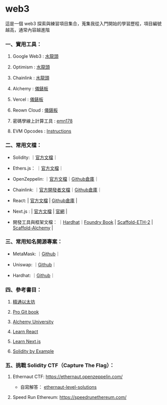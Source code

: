# web3
這是一個 web3 探索與練習項目集合，蒐集我從入門開始的學習歷程，項目編號越高，通常內容越進階

### 一、實用工具：

1. Google Web3 : [水龍頭](https://cloud.google.com/application/web3/faucet)

2. Optimism : [水龍頭](https://console.optimism.io/faucet)

3. Chainlink : [水龍頭](https://faucets.chain.link/)

4. Alchemy : [儀錶板](https://dashboard.alchemy.com/?a=)

5. Vercel : [儀錶板](https://vercel.com/)

6. Reown Cloud : [儀錶板](https://cloud.reown.com/)

7. 密碼學線上計算工具 : [emn178](https://emn178.github.io/online-tools/)

8. EVM Opcodes : [Instructions](https://www.evm.codes/)

### 二、常用文檔：

+ Solidity: ｜[官方文檔](https://soliditylang.org/)｜

+ Ethers.js： ｜[官方文檔](https://docs.ethers.org/v6/)｜

+ OpenZeppelin: ｜[官方文檔](https://docs.openzeppelin.com/)｜[Github倉庫](https://github.com/OpenZeppelin/openzeppelin-contracts)｜

+ Chainlink: ｜[官方開發者文檔](https://docs.chain.link/)｜[Github倉庫](https://github.com/smartcontractkit/chainlink)｜

+ React: | [官方文檔](https://react.dev/) | [Github倉庫](https://github.com/facebook/react) |

+ Next.js : | [官方文檔](https://nextjs.org/docs) | [官網](https://nextjs.org/) |

+ 開發工具與框架文檔： ｜[Hardhat](https://hardhat.org/hardhat-runner/docs/getting-started)｜[Foundry Book](https://book.getfoundry.sh/) | [Scaffold-ETH-2](https://scaffoldeth.io/) | [Scaffold-Alchemy](https://docs.alchemy.com/docs/scaffold-alchemy) |


### 三、常用知名開源專案：

+ MetaMask: ｜[Github](https://github.com/MetaMask)｜

+ Uniswap: ｜[Github](https://github.com/Uniswap)｜

+ Hardhat: ｜[Github](https://github.com/NomicFoundation/hardhat)｜

### 四、參考書目：

1. [精通以太坊](https://cypherpunks-core.github.io/ethereumbook_zh/)  

2. [Pro Git book](https://git-scm.com/book/zh-tw/v2) 

3. [Alchemy University](https://www.alchemy.com/university)

4. [Learn React](https://react.dev/learn/describing-the-ui)

5. [Learn Next.js](https://nextjs.org/learn)

6. [Solidity by Example](https://solidity-by-example.org/)

### 五、挑戰 Solidity CTF（Capture The Flag）：

1. Ethernaut CTF: 
https://ethernaut.openzeppelin.com/

    - 自寫解答： [ethernaut-level-solutions](https://github.com/yoyoj1023/ethernaut-level-solutions)

2. Speed Run Ethereum:
https://speedrunethereum.com/